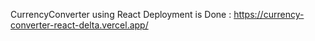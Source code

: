 CurrencyConverter using React
Deployment is Done : https://currency-converter-react-delta.vercel.app/
